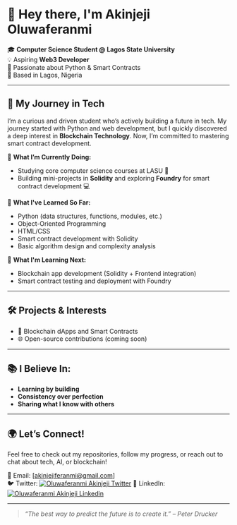 # 👋 Hey there, I'm Akinjeji Oluwaferanmi

🎓 **Computer Science Student @ Lagos State University**  
💡 Aspiring **Web3 Developer**  
🐍 Passionate about Python & Smart Contracts  
📍 Based in Lagos, Nigeria  

---

## 🚀 My Journey in Tech

I’m a curious and driven student who’s actively building a future in tech. My journey started with Python and web development, but I quickly discovered a deep interest in **Blockchain Technology**. Now, I’m committed to mastering smart contract development.

🔸 **What I’m Currently Doing:**
- Studying core computer science courses at LASU 🏫
- Building mini-projects in **Solidity** and exploring **Foundry** for smart contract development 💻

🔸 **What I've Learned So Far:**
- Python (data structures, functions, modules, etc.)
- Object-Oriented Programming
- HTML/CSS
- Smart contract development with Solidity
- Basic algorithm design and complexity analysis

🔸 **What I'm Learning Next:**
- Blockchain app development (Solidity + Frontend integration)
- Smart contract testing and deployment with Foundry

---

## 🛠️ Projects & Interests

- 🔗 Blockchain dApps and Smart Contracts
- 🌐 Open-source contributions (coming soon)

---

## 📚 I Believe In:

- **Learning by building**
- **Consistency over perfection**
- **Sharing what I know with others**

---

## 🌍 Let’s Connect!

Feel free to check out my repositories, follow my progress, or reach out to chat about tech, AI, or blockchain!

📧 Email: [akinjejiferanmi@gmail.com]  
🐦 Twitter: [![Oluwaferanmi Akinjeji Twitter](https://img.shields.io/badge/Twitter-1DA1F2?style=for-the-badge&logo=twitter&logoColor=white)](https://x.com/feranmiakinjeji) 
📘 LinkedIn: [![Oluwaferanmi Akinjeji Linkedin](https://img.shields.io/badge/LinkedIn-0077B5?style=for-the-badge&logo=linkedin&logoColor=white)](https://www.linkedin.com/in/oluwaferanmi-akinjeji)

---

> *“The best way to predict the future is to create it.” – Peter Drucker*


<!---
AkinjejiOluwaferanmi/AkinjejiOluwaferanmi is a ✨ special ✨ repository because its `README.md` (this file) appears on your GitHub profile.
You can click the Preview link to take a look at your changes.
--->
